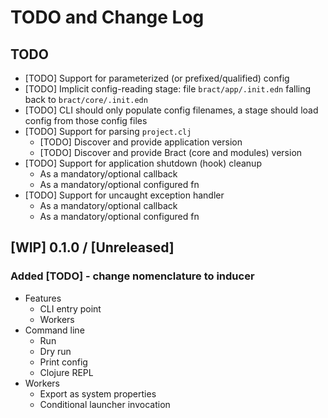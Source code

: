 # TODO and Change Log

## TODO

- [TODO] Support for parameterized (or prefixed/qualified) config
- [TODO] Implicit config-reading stage: file `bract/app/.init.edn` falling back to `bract/core/.init.edn`
- [TODO] CLI should only populate config filenames, a stage should load config from those config files
- [TODO] Support for parsing `project.clj`
  - [TODO] Discover and provide application version
  - [TODO] Discover and provide Bract (core and modules) version
- [TODO] Support for application shutdown (hook) cleanup
  - As a mandatory/optional callback
  - As a mandatory/optional configured fn
- [TODO] Support for uncaught exception handler
  - As a mandatory/optional callback
  - As a mandatory/optional configured fn


## [WIP] 0.1.0 / [Unreleased]

### Added [TODO] - change nomenclature to inducer

- Features
  - CLI entry point
  - Workers
- Command line
  - Run
  - Dry run
  - Print config
  - Clojure REPL
- Workers
  - Export as system properties
  - Conditional launcher invocation
